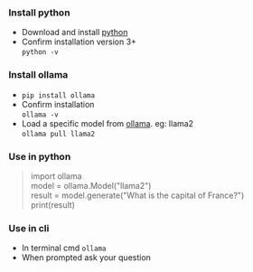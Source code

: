 ### Install python
- Download and install [python](https://www.python.org/downloads/windows/)
- Confirm installation version 3+  
    `python -v` 

### Install ollama
- `pip install ollama`
- Confirm installation  
    `ollama -v`
- Load a specific model from [ollama](https://ollama.com/library). eg: llama2  
    `ollama pull llama2`

### Use in python  
> import ollama  
model = ollama.Model("llama2")  
result = model.generate("What is the capital of France?")  
print(result)

### Use in cli
- In terminal cmd `ollama`
- When prompted ask your question
